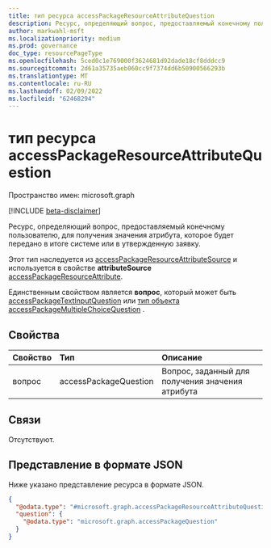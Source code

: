 ```yaml
---
title: тип ресурса accessPackageResourceAttributeQuestion
description: Ресурс, определяющий вопрос, предоставляемый конечному пользователю, для получения значения атрибута, которое будет передано в итоге системе или в утвержденную заявку.
author: markwahl-msft
ms.localizationpriority: medium
ms.prod: governance
doc_type: resourcePageType
ms.openlocfilehash: 5ced0c1e769000f3624681d92dade18cf8dddcc9
ms.sourcegitcommit: 2d61a35735aeb060cc9f7374dd6b50900566293b
ms.translationtype: MT
ms.contentlocale: ru-RU
ms.lasthandoff: 02/09/2022
ms.locfileid: "62468294"
---
```

# <a name="accesspackageresourceattributequestion-resource-type"></a>тип ресурса accessPackageResourceAttributeQuestion

Пространство имен: microsoft.graph

[!INCLUDE [beta-disclaimer](../../includes/beta-disclaimer.md)]

Ресурс, определяющий вопрос[](accesspackagequestion.md), предоставляемый конечному пользователю, для получения значения атрибута, которое будет передано в итоге системе или в утвержденную заявку.

Этот тип наследуется из [accessPackageResourceAttributeSource](../resources/accesspackageresourceattributesource.md) и используется в свойстве **attributeSource** [accessPackageResourceAttribute](accesspackageresourceattribute.md).

Единственным свойством является **вопрос**, который может быть [accessPackageTextInputQuestion](accesspackagetextinputquestion.md) или [тип объекта accessPackageMultipleChoiceQuestion](accesspackagemultiplechoicequestion.md) .

## <a name="properties"></a>Свойства
|Свойство|Тип|Описание|
|:---|:---|:---|
|вопрос|accessPackageQuestion|Вопрос, заданный для получения значения атрибута|

## <a name="relationships"></a>Связи
Отсутствуют.

## <a name="json-representation"></a>Представление в формате JSON
Ниже указано представление ресурса в формате JSON.
<!-- {
  "blockType": "resource",
  "@odata.type": "microsoft.graph.accessPackageResourceAttributeQuestion"
}
-->
``` json
{
  "@odata.type": "#microsoft.graph.accessPackageResourceAttributeQuestion",
  "question": {
    "@odata.type": "microsoft.graph.accessPackageQuestion"
  }
}
```
